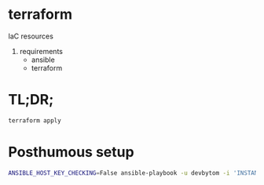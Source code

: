 # terraform

IaC resources

1. requirements
    - ansible
    - terraform


# TL;DR;
```bash
terraform apply
```

# Posthumous setup
```bash
ANSIBLE_HOST_KEY_CHECKING=False ansible-playbook -u devbytom -i 'INSTANCE_IP,' --private-key ~/.ssh/id_rsa playbook.yml -e ansible_python_interpreter=/usr/bin/python3
```
